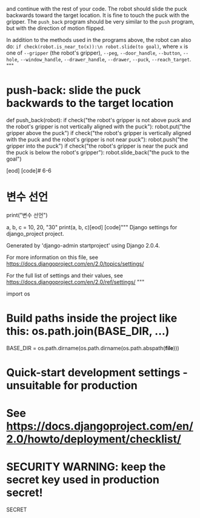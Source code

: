 

and continue with the rest of your code. The robot should slide the puck backwards toward the target location. It is fine to touch the puck with the gripper. The `push_back` program should be very similar to the `push` program, but with the direction of motion flipped.

In addition to the methods used in the programs above, the robot can also do: `if check(robot.is_near_to(x)):\n robot.slide(to goal)`, where `x` is one of `--gripper` (the robot's gripper), `--peg`, `--door_handle`, `--button`, `--hole`, `--window_handle`, `--drawer_handle`, `--drawer`, `--puck`, `--reach_target`.
"""


# push-back: slide the puck backwards to the target location
def push_back(robot):
    if check("the robot's gripper is not above puck and the robot's gripper is not vertically aligned with the puck"):
        robot.put("the gripper above the puck")
    if check("the robot's gripper is vertically aligned with the puck and the robot's gripper is not near puck"):
        robot.push("the gripper into the puck")
    if check("the robot's gripper is near the puck and the puck is below the robot's gripper"):
        robot.slide_back("the puck to the goal")


[eod] [code]# 6-6
# 변수 선언
print("변수 선언")

a, b, c = 10, 20, "30"
print(a, b, c)[eod] [code]"""
Django settings for django_project project.

Generated by 'django-admin startproject' using Django 2.0.4.

For more information on this file, see
https://docs.djangoproject.com/en/2.0/topics/settings/

For the full list of settings and their values, see
https://docs.djangoproject.com/en/2.0/ref/settings/
"""

import os

# Build paths inside the project like this: os.path.join(BASE_DIR, ...)
BASE_DIR = os.path.dirname(os.path.dirname(os.path.abspath(__file__)))


# Quick-start development settings - unsuitable for production
# See https://docs.djangoproject.com/en/2.0/howto/deployment/checklist/

# SECURITY WARNING: keep the secret key used in production secret!
SECRET